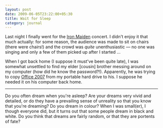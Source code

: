 ```yaml
---
layout: post
date: 2009-06-05T23:22:00+05:30
title: Wait for Sleep
category: journal
---
```


Last night I finally went for the [Iron Maiden][] concert. I didn't enjoy it that much actually: for some reason, the audience was made to sit on chairs (there were chairs!) and the crowd was *quite* unenthusiastic — no one was singing and only a few of them picked up after I started ...

When I got back home (I suppose it must've been quite late), I was somewhat unsettled to find my elder [cousin] brother messing around on my computer (how did he know the password?!). Apparently, he was trying to copy [Office 2007][] from my portable hard drive to his. I suppose he needed it on his computer back home.

***

Do you often dream when you're asleep? Are your dreams very vivid and detailed, or do they have a prevailing sense of unreality so that you know that you're dreaming? Do you dream in colour? When I was small(er), I though everyone did, but it turns out that some people dream in black and white. Do you think that dreams are fairly random, or that they are portents of fate?

[Iron Maiden]: http://en.wikipedia.org/wiki/Iron_Maiden_(band)
[Office 2007]: http://en.wikipedia.org/wiki/Office_2007
